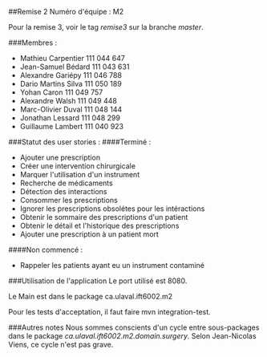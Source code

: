 ##Remise 2
Numéro d'équipe : M2

Pour la remise 3, voir le tag *remise3* sur la branche *master*.

###Membres :

* Mathieu Carpentier 111 044 647
* Jean-Samuel Bédard 111 043 631
* Alexandre Gariépy 111 046 788
* Dario Martins Silva 111 050 189
* Yohan Caron 111 049 757
* Alexandre Walsh 111 049 448
* Marc-Olivier Duval 111 048 144
* Jonathan Lessard 111 048 299
* Guillaume Lambert 111 040 923

###Statut des user stories :
####Terminé :
* Ajouter une prescription
* Créer une intervention chirurgicale
* Marquer l'utilisation d'un instrument
* Recherche de médicaments
* Détection des interactions
* Consommer les prescriptions
* Ignorer les prescriptions obsolétes pour les intéractions
* Obtenir le sommaire des prescriptions d'un patient
* Obtenir le détail et l'historique des prescriptions
* Ajouter une prescription à un patient mort


####Non commencé :
* Rappeler les patients ayant eu un instrument contaminé

###Utilisation de l'application
Le port utilisé est 8080.

Le Main est dans le package ca.ulaval.ift6002.m2

Pour les tests d'acceptation, il faut faire mvn integration-test.

###Autres notes
Nous sommes conscients d'un cycle entre sous-packages dans le package *ca.ulaval.ift6002.m2.domain.surgery*. Selon Jean-Nicolas Viens,
ce cycle n'est pas grave.

